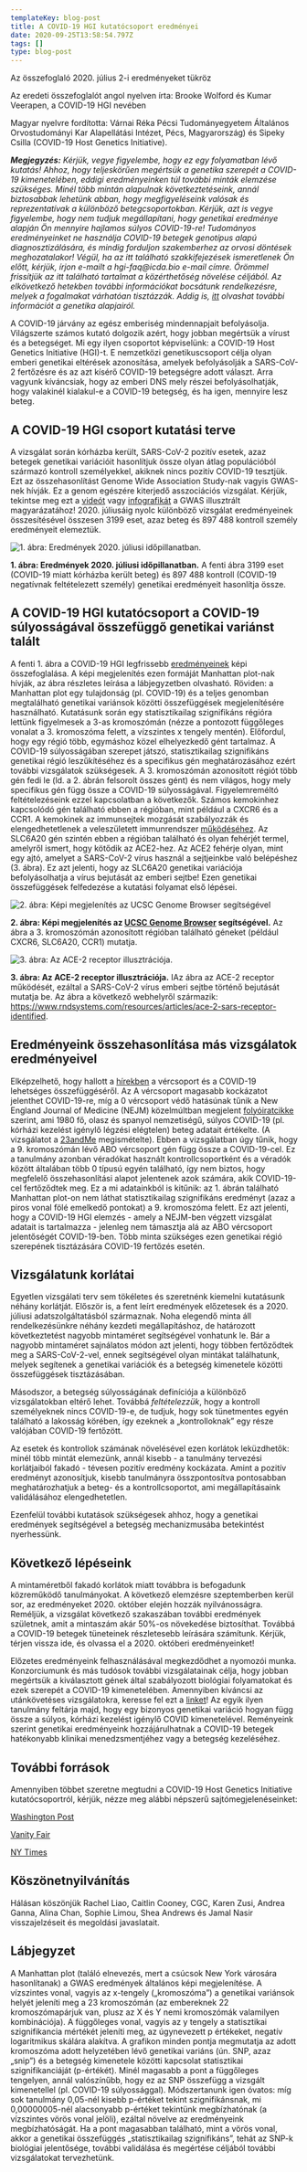 ```yaml
---
templateKey: blog-post
title: A COVID-19 HGI kutatócsoport eredményei
date: 2020-09-25T13:58:54.797Z
tags: []
type: blog-post
---
```


Az összefoglaló 2020. július 2-i eredményeket tükröz

Az eredeti összefoglalót angol nyelven írta:
Brooke Wolford és Kumar Veerapen, a COVID-19 HGI nevében

Magyar nyelvre fordította: Várnai Réka Pécsi Tudományegyetem Általános Orvostudományi Kar Alapellátási Intézet, Pécs, Magyarország) és Sipeky Csilla (COVID-19 Host Genetics Initiative).

<em>
<strong>Megjegyzés:</strong> Kérjük, vegye figyelembe, hogy ez egy folyamatban lévő kutatás! Ahhoz, hogy teljeskörűen megértsük a genetika szerepét a COVID-19 kimenetelében, eddigi eredményeinken túl további minták elemzése szükséges. Minél több mintán alapulnak következtetéseink, annál biztosabbak lehetünk abban, hogy megfigyeléseink valósak és reprezentatívak a különböző betegcsoportokban. Kérjük, azt is vegye figyelembe, hogy nem tudjuk megállapítani, hogy genetikai eredménye alapján Ön mennyire hajlamos súlyos COVID-19-re! Tudományos eredményeinket ne használja COVID-19 betegek genotípus alapú diagnosztizálására,    	 és mindig forduljon szakemberhez az orvosi döntések meghozatalakor! Végül, ha az itt található szakkifejezések ismeretlenek Ön előtt, kérjük, írjon e-mailt a hgi-faq@icda.bio e-mail címre. Örömmel frissítjük az itt található tartalmat a közérthetőség növelése céljából. Az elkövetkező hetekben további információkat bocsátunk rendelkezésre, melyek a fogalmakat várhatóan tisztázzák. Addig is, <a href="https://medlineplus.gov/genetics/understanding/" target="_blank" rel="noopener noreferrer">itt</a> olvashat további információt a genetika alapjairól.
</em>
</small>

 A COVID-19 járvány az egész emberiség mindennapjait befolyásolja. Világszerte számos kutató dolgozik azért, hogy jobban megértsük a vírust és a betegséget. Mi egy ilyen csoportot képviselünk: a COVID-19 Host Genetics Initiative (HGI)-t. E nemzetközi genetikuscsoport célja olyan emberi genetikai eltérések azonosítása, amelyek befolyásolják a SARS-CoV-2 fertőzésre és az azt kísérő COVID-19 betegségre adott választ. Arra vagyunk kíváncsiak, hogy az emberi DNS mely részei befolyásolhatják, hogy valakinél kialakul-e a COVID-19 betegség, és ha igen, mennyire lesz beteg.

## A COVID-19 HGI csoport kutatási terve

A vizsgálat során kórházba került, SARS-CoV-2 pozitív esetek, azaz betegek genetikai variációit hasonlítjuk össze olyan átlag populációból származó kontroll személyekkel, akiknek nincs pozitív COVID-19 tesztjük. Ezt az összehasonlítást Genome Wide Association Study-nak vagyis GWAS-nek hívják. Ez a genom egészére kiterjedő asszociációs vizsgálat. Kérjük, tekintse meg ezt a [videót](https://www.youtube.com/watch?v=cgyc55JhdcM)  vagy [infografikát](https://www.broadinstitute.org/visuals/explainer-genome-wide-association-studies) a GWAS illusztrált magyarázatához! 2020. júliusáig nyolc különböző vizsgálat eredményeinek összesítésével összesen 3199 eset, azaz beteg és 897 488 kontroll személy eredményeit elemeztük.


![1. ábra: Eredmények 2020. júliusi időpillanatban.](/img/scicomm_blog_post_20200924.png)
<figcaption class="manual-md-inline-caption">
<strong>1. ábra: Eredmények 2020. júliusi időpillanatban.</strong> A fenti ábra 3199 eset (COVID-19 miatt kórházba került beteg) és 897 488 kontroll (COVID-19 negatívnak feltételezett személy) genetikai eredményeit hasonlítja össze.
</figcaption>

## A COVID-19 HGI kutatócsoport a COVID-19 súlyosságával összefüggő genetikai variánst talált

A fenti 1. ábra a COVID-19 HGI legfrissebb [eredményeinek](/results/) képi összefoglalása. A képi megjelenítés ezen formáját Manhattan plot-nak hívják, az ábra részletes leírása a lábjegyzetben olvasható. Röviden: a Manhattan plot egy tulajdonság (pl. COVID-19) és a teljes genomban megtalálható genetikai variánsok közötti összefüggések megjelenítésére használható. Kutatásunk során egy statisztikailag szignifikáns régióra lettünk figyelmesek a 3-as kromoszómán (nézze a pontozott függőleges vonalat a 3. kromoszóma felett, a vízszintes x tengely mentén). Előfordul, hogy egy régió több, egymáshoz közel elhelyezkedő gént tartalmaz. A COVID-19 súlyosságában szerepet játszó, statisztikailag szignifikáns genetikai régió leszűkítéséhez és a specifikus gén meghatározásához ezért további vizsgálatok szükségesek. A 3. kromoszómán azonosított régiót több gén fedi le (ld. a 2. ábrán felsorolt ​​összes gént) és nem világos, hogy mely specifikus gén függ össze a COVID-19 súlyosságával. Figyelemreméltó feltételezéseink ezzel kapcsolatban a következők. Számos kemokinhez kapcsolódó gén található ebben a régióban, mint például a CXCR6 és a CCR1. A kemokinek az immunsejtek mozgását szabályozzák és elengedhetetlenek a veleszületett immunrendszer [működéséhez](https://www.ncbi.nlm.nih.gov/pmc/articles/PMC4448619/). Az SLC6A20 gén szintén ebben a régióban található és olyan fehérjét termel, amelyről ismert, hogy kötődik az ACE2-hez. Az ACE2 fehérje olyan, mint egy ajtó, amelyet a SARS-CoV-2 vírus használ a sejtjeinkbe való belépéshez (3. ábra). Ez azt jelenti, hogy az SLC6A20 genetikai variációja befolyásolhatja a vírus bejutását az emberi sejtbe! Ezen genetikai összefüggések felfedezése a kutatási folyamat első lépései.


![2. ábra: Képi megjelenítés az UCSC Genome Browser segítségével](/img/hgt_genome_32a4d_7bc390.jpg)
<figcaption class="manual-md-inline-caption">
<strong>2. ábra: Képi megjelenítés az <a href="https://genome.ucsc.edu" target="_blank" rel="noopener noreferrer">UCSC Genome Browser</a> segítségével.</strong> Az ábra a 3. kromoszómán azonosított régióban található géneket (például CXCR6, SLC6A20, CCR1) mutatja.
</figcaption>

![3. ábra: Az ACE-2 receptor illusztrációja.](/img/unnamed.png)
<figcaption class="manual-md-inline-caption">
<strong>3. ábra: Az ACE-2 receptor illusztrációja.</strong> IAz ábra az ACE-2 receptor működését, ezáltal a SARS-CoV-2 vírus emberi sejtbe történő bejutását mutatja be. Az ábra a következő webhelyről származik: <a href="https://www.rndsystems.com/resources/articles/ace-2-sars-receptor-identified" target="_blank" rel="noopener noreferrer">https://www.rndsystems.com/resources/articles/ace-2-sars-receptor-identified</a>.
</figcaption>

## Eredményeink összehasonlítása más vizsgálatok eredményeivel

Elképzelhető, hogy hallott a [hírekben](https://www.cnn.com/2020/07/16/health/blood-types-coronavirus-wellness-scn/index.html) a vércsoport és a COVID-19 lehetséges összefüggéséről. Az A vércsoport magasabb kockázatot jelenthet COVID-19-re, míg a 0 vércsoport védő hatásúnak tűnik a New England Journal of Medicine (NEJM) közelmúltban megjelent [folyóiratcikke](https://www.nejm.org/doi/full/10.1056/NEJMoa2020283) szerint, ami 1980 fő, olasz és spanyol nemzetiségű, súlyos COVID-19 (pl. kórházi kezelést igénylő légzési elégtelen) beteg adatait értékelte. (A vizsgálatot a [23andMe](https://www.medrxiv.org/content/10.1101/2020.09.04.20188318v1) megismételte). Ebben a vizsgálatban úgy tűnik, hogy a 9. kromoszómán lévő ABO vércsoport gén függ össze a COVID-19-cel. Ez a tanulmány azonban véradókat használt kontrollcsoportként és a véradók között általában több 0 típusú egyén található, így nem biztos, hogy megfelelő összehasonlítási alapot jelentenek azok számára, akik COVID-19-cel fertőződtek meg. Ez a mi adatainkból is kitűnik: az 1. ábrán található Manhattan plot-on nem láthat statisztikailag szignifikáns eredményt (azaz a piros vonal fölé emelkedő pontokat) a 9. kromoszóma felett. Ez azt jelenti, hogy a COVID-19 HGI elemzés - amely a NEJM-ben végzett vizsgálat adatait is tartalmazza - jelenleg nem támasztja alá az ABO vércsoport jelentőségét COVID-19-ben. Több minta szükséges ezen genetikai régió szerepének tisztázására COVID-19 fertőzés esetén.

## Vizsgálatunk korlátai

Egyetlen vizsgálati terv sem tökéletes és szeretnénk kiemelni kutatásunk néhány korlátját. Először is, a fent leírt eredmények előzetesek és a 2020. júliusi adatszolgáltatásból származnak. Noha elegendő minta áll rendelkezésünkre néhány kezdeti megállapításhoz, de határozott következtetést nagyobb mintaméret segítségével vonhatunk le. Bár a nagyobb mintaméret sajnálatos módon azt jelenti, hogy többen fertőződtek meg a SARS-CoV-2-vel, ennek segítségével olyan mintákat találhatunk, melyek segítenek a genetikai variációk és a betegség kimenetele közötti összefüggések tisztázásában.

Másodszor, a betegség súlyosságának definíciója a különböző vizsgálatokban eltérő lehet. Továbbá *feltételezzük*, hogy a kontroll személyeknek nincs COVID-19-e, de tudjuk, hogy sok tünetmentes egyén található a lakosság körében, így ezeknek a „kontrolloknak” egy része valójában COVID-19 fertőzött.

Az esetek és kontrollok számának növelésével ezen korlátok leküzdhetők: minél több mintát elemezünk, annál kisebb - a tanulmány tervezési korlátjaiból fakadó - tévesen pozitív eredmény kockázata. Amint a pozitív eredményt azonosítjuk, kisebb tanulmányra összpontosítva pontosabban meghatározhatjuk a beteg- és a kontrollcsoportot, ami megállapításaink validálásához elengedhetetlen.

Ezenfelül további kutatások szükségesek ahhoz, hogy a genetikai eredmények segítségével a betegség mechanizmusába betekintést nyerhessünk.

## Következő lépéseink

A mintaméretből fakadó korlátok miatt továbbra is befogadunk közreműködő tanulmányokat. A következő elemzésre szeptemberben kerül sor, az eredményeket 2020. október elején hozzák nyilvánosságra. Reméljük, a vizsgálat következő szakaszában további eredmények születnek, amit a mintaszám akár 50%-os növekedése biztosíthat. Továbbá a COVID-19 betegek tüneteinek részletesebb leírására számítunk. Kérjük, térjen vissza ide, és olvassa el a 2020. októberi eredményeinket!

Előzetes eredményeink felhasználásával megkezdődhet a nyomozói munka. Konzorciumunk és más tudósok további vizsgálatainak célja, hogy jobban megértsük a kiválasztott gének által szabályozott biológiai folyamatokat és ezek szerepét a COVID-19 kimenetelében. Amennyiben kíváncsi az utánkövetéses vizsgálatokra, keresse fel ezt a [linket](/blog/2020-06-29-in-silico-follow-up-results/)! Az egyik ilyen tanulmány feltárja majd, hogy egy bizonyos genetikai variáció hogyan függ össze a súlyos, kórházi kezelést igénylő COVID kimenetelével. Reményeink szerint genetikai eredményeink hozzájárulhatnak a COVID-19 betegek hatékonyabb klinikai menedzsmentjéhez vagy a betegség kezeléséhez.

## További források

Amennyiben többet szeretne megtudni a COVID-19 Host Genetics Initiative kutatócsoportról, kérjük, nézze meg alábbi népszerű sajtómegjelenéseinket:


[Washington Post](https://www.washingtonpost.com/opinions/2020/04/27/covid-19-quickly-kills-some-while-others-dont-show-symptoms-can-genetics-explain-this/)

[Vanity Fair](https://www.vanityfair.com/news/2020/04/genetic-chances-of-dying-from-coronavirus)

[NY Times](https://www.nytimes.com/2020/06/03/health/coronavirus-blood-type-genetics.html)

## Köszönetnyilvánítás

Hálásan köszönjük Rachel Liao, Caitlin Cooney, CGC, Karen Zusi, Andrea Ganna, Alina Chan, Sophie Limou, Shea Andrews és Jamal Nasir visszajelzéseit és megoldási javaslatait.

## Lábjegyzet

A Manhattan plot (találó elnevezés, mert a csúcsok New York városára hasonlítanak) a GWAS eredmények általános képi megjelenítése. A vízszintes vonal, vagyis az x-tengely („kromoszóma”) a genetikai variánsok helyét jeleníti meg a 23 kromoszómán (az embereknek 22 kromoszómapárjuk van, plusz az X és Y nemi kromoszómák valamilyen kombinációja). A függőleges vonal, vagyis az y tengely a statisztikai szignifikancia mértékét jeleníti meg, az úgynevezett p értékeket, negatív logaritmikus skálára alakítva. A grafikon minden pontja megmutatja az adott kromoszóma adott helyzetében lévő genetikai variáns (ún. SNP, azaz „snip”) és a betegség kimenetele közötti kapcsolat statisztikai szignifikanciáját (p-értékét). Minél magasabb a pont a függőleges tengelyen, annál valószínűbb, hogy ez az SNP összefügg a vizsgált kimenetellel (pl. COVID-19 súlyossággal). Módszertanunk igen óvatos: míg sok tanulmány 0,05-nél kisebb p-értéket tekint szignifikánsnak, mi 0,00000005-nél alacsonyabb p-értéket tekintünk megbízhatónak (a vízszintes vörös vonal jelöli), ezáltal növelve az eredményeink megbízhatóságát. Ha a pont magasabban található, mint a vörös vonal, akkor a genetikai összefüggés „statisztikailag szignifikáns”, tehát az SNP-k biológiai jelentősége, további validálása és megértése céljából további vizsgálatokat tervezhetünk.
